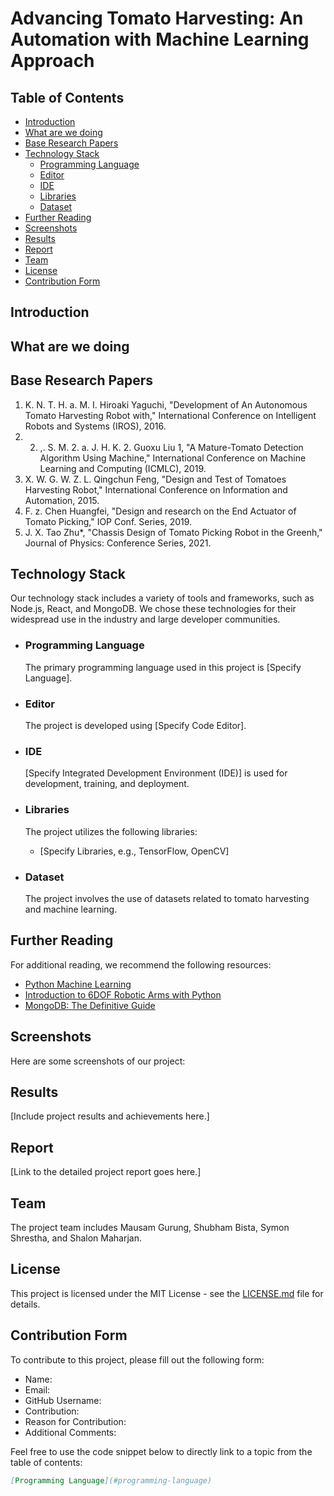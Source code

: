 # Advancing Tomato Harvesting: An Automation with Machine Learning Approach

## Table of Contents
- [Introduction](#introduction)
- [What are we doing](#what-are-we-doing)
- [Base Research Papers](#base-research-papers)
- [Technology Stack](#technology-stack)
  - [Programming Language](#programming-language)
  - [Editor](#editor)
  - [IDE](#ide)
  - [Libraries](#libraries)
  - [Dataset](#dataset)
- [Further Reading](#further-reading)
- [Screenshots](#screenshots)
- [Results](#results)
- [Report](#report)
- [Team](#team)
- [License](#license)
- [Contribution Form](#contribution-form)

## Introduction <a name="introduction"></a>

## What are we doing


## Base Research Papers
1. K. N. T. H. a. M. I. Hiroaki Yaguchi, "Development of An Autonomous Tomato Harvesting Robot with," International Conference on Intelligent Robots and Systems (IROS), 2016. 
2. 2. ,. S. M. 2. a. J. H. K. 2. Guoxu Liu 1, "A Mature-Tomato Detection Algorithm Using Machine," International Conference on Machine Learning and Computing (ICMLC), 2019. 
3. X. W. G. W. Z. L. Qingchun Feng, "Design and Test of Tomatoes Harvesting Robot," International Conference on Information and Automation, 2015. 
4. F. z. Chen Huangfei, "Design and research on the End Actuator of Tomato Picking," IOP Conf. Series, 2019. 
5. J. X. Tao Zhu*, "Chassis Design of Tomato Picking Robot in the Greenh," Journal of Physics: Conference Series, 2021.

## Technology Stack
Our technology stack includes a variety of tools and frameworks, such as Node.js, React, and MongoDB. We chose these technologies for their widespread use in the industry and large developer communities.

  - ### Programming Language
    The primary programming language used in this project is [Specify Language].

  - ### Editor
    The project is developed using [Specify Code Editor].

  - ### IDE
    [Specify Integrated Development Environment (IDE)] is used for development, training, and deployment.

  - ### Libraries
    The project utilizes the following libraries:
    - [Specify Libraries, e.g., TensorFlow, OpenCV]

  - ### Dataset
    The project involves the use of datasets related to tomato harvesting and machine learning.

## Further Reading
For additional reading, we recommend the following resources:

- [Python Machine Learning](https://www.oreilly.com/library/view/python-machine-learning/9781789955750/)
- [Introduction to 6DOF Robotic Arms with Python](https://www.robotshop.com/community/tutorials/show/introduction-to-6dof-robotic-arms-with-python)
- [MongoDB: The Definitive Guide](https://www.oreilly.com/library/view/mongodb-the-definitive/9781491954461/)

## Screenshots
Here are some screenshots of our project:

## Results
[Include project results and achievements here.]

## Report
[Link to the detailed project report goes here.]

## Team
The project team includes Mausam Gurung, Shubham Bista, Symon Shrestha, and Shalon Maharjan.

## License
This project is licensed under the MIT License - see the [LICENSE.md](LICENSE.md) file for details.

## Contribution Form
To contribute to this project, please fill out the following form:

- Name:
- Email:
- GitHub Username:
- Contribution:
- Reason for Contribution:
- Additional Comments:

Feel free to use the code snippet below to directly link to a topic from the table of contents:

```md
[Programming Language](#programming-language)

